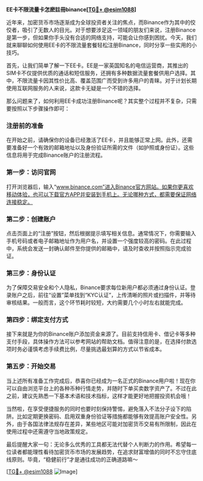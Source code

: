 **EE卡不限流量卡怎麽註冊binance[[TG💪+ @esim1088](https://t.me/s/esim1088)]**

近年来，加密货币市场逐渐成为全球投资者关注的焦点，而Binance作为其中的佼佼者，吸引了无数人的目光。对于想要涉足这一领域的朋友们来说，注册Binance是第一步，但如果你手头没有合适的网络支持，可能会让你感到困扰。今天，我们就来聊聊如何使用EE卡的不限流量套餐轻松注册Binance，同时分享一些实用的小技巧。

首先，让我们简单了解一下EE卡。EE是一家英国知名的电信运营商，其推出的SIM卡不仅提供优质的通话和短信服务，还拥有多种数据流量套餐供用户选择。其中，不限流量卡因其性价比高、覆盖范围广而受到许多用户的青睐。对于计划长期使用互联网服务的人来说，这款卡无疑是一个不错的选择。

那么问题来了，如何利用EE卡成功注册Binance呢？其实整个过程并不复杂，只需要按照以下步骤操作即可：

### 注册前的准备

在开始之前，请确保你的设备已经激活了EE卡，并且能够正常上网。此外，还需要准备好一个有效的邮箱地址以及身份验证所需的文件（如护照或身份证）。这些信息将用于完成Binance账户的注册流程。

### 第一步：访问官网

打开浏览器后，输入“www.binance.com”进入Binance官方网站。如果你更喜欢移动体验，也可以下载官方APP并安装到手机上。无论哪种方式，都需要保证网络连接稳定。

### 第二步：创建账户

点击页面上的“注册”按钮，然后根据提示填写相关信息。通常情况下，你需要输入手机号码或者电子邮箱地址作为用户名，并设置一个强度较高的密码。在此过程中，系统会发送一封确认邮件至你提供的邮箱中，请及时查收并按照指示完成验证。

### 第三步：身份认证

为了保障交易安全和个人隐私，Binance要求每位新用户都必须通过身份认证。登录账户之后，前往“设置”菜单找到“KYC认证”，上传清晰的照片或扫描件，并等待审核结果。一般而言，这个环节耗时较短，大约需要几个小时左右就能完成。

### 第四步：绑定支付方式

接下来就是为你的Binance账户添加资金来源了。目前支持信用卡、借记卡等多种支付手段，具体操作方法可以参考网站的帮助文档。值得注意的是，在选择付款选项时务必谨慎考虑手续费比例，尽量挑选最划算的方式以节省成本。

### 第五步：开始交易

当上述所有准备工作完成后，恭喜你已经成为一名正式的Binance用户啦！现在你可以自由浏览平台上的各种币种行情走势，并随时下单买卖数字资产了。不过在此之前，建议先熟悉一下基本术语和技术指标，这样才能更好地把握投资机会哦！

当然啦，在享受便捷服务的同时也要时刻保持警惕，避免落入不法分子设下的陷阱。比如定期更换密码、启用双重身份验证等措施都能够有效提高账户安全性。另外，由于各国法律法规存在差异，某些地区可能对加密货币交易有所限制，因此在使用过程中还需遵守当地政策规定。

最后提醒大家一句：无论多么优秀的工具都无法代替个人判断力的作用。希望每一位读者都能理性看待加密货币市场的发展趋势，在追求财富增值的同时不忘守住底线原则。毕竟，“稳健前行”才是通往成功的正确道路嘛～

[[TG💪+ @esim1088](https://t.me/s/esim1088) ![Image](https://i.postimg.cc/4NQfJmqS/Snipaste-2025-05-13-00-14-12.png)]